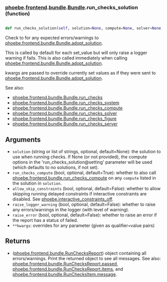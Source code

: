 ### [phoebe](phoebe.md).[frontend](phoebe.frontend.md).[bundle](phoebe.frontend.bundle.md).[Bundle](phoebe.frontend.bundle.Bundle.md).run_checks_solution (function)


```py

def run_checks_solution(self, solution=None, compute=None, solver=None, figure=None, raise_logger_warning=False, raise_error=False, **kwargs)

```



Check to for any expected errors/warnings to [phoebe.frontend.bundle.Bundle.adopt_solution](phoebe.frontend.bundle.Bundle.adopt_solution.md).

This is called by default for each set_value but will only raise a
logger warning if fails.  This is also called immediately when calling
[phoebe.frontend.bundle.Bundle.adopt_solution](phoebe.frontend.bundle.Bundle.adopt_solution.md).

kwargs are passed to override currently set values as if they were
sent to [phoebe.frontend.bundle.Bundle.adopt_solution](phoebe.frontend.bundle.Bundle.adopt_solution.md).

See also:
* [phoebe.frontend.bundle.Bundle.run_checks](phoebe.frontend.bundle.Bundle.run_checks.md)
* [phoebe.frontend.bundle.Bundle.run_checks_system](phoebe.frontend.bundle.Bundle.run_checks_system.md)
* [phoebe.frontend.bundle.Bundle.run_checks_compute](phoebe.frontend.bundle.Bundle.run_checks_compute.md)
* [phoebe.frontend.bundle.Bundle.run_checks_solver](phoebe.frontend.bundle.Bundle.run_checks_solver.md)
* [phoebe.frontend.bundle.Bundle.run_checks_figure](phoebe.frontend.bundle.Bundle.run_checks_figure.md)
* [phoebe.frontend.bundle.Bundle.run_checks_server](phoebe.frontend.bundle.Bundle.run_checks_server.md)

Arguments
-----------
* `solution` (string or list of strings, optional, default=None): the
    solution to use  when running checks.  If None (or not provided),
    the compute options in the 'run_checks_solution@setting' parameter
    will be used (which defaults to no solutions, if not set).
* `run_checks_compute` (bool, optional, default=True): whether to also
    call [phoebe.frontend.bundle.run_checks_compute](phoebe.frontend.bundle.run_checks_compute.md) on any `compute`
    listed in the solution in `solution`.
* `allow_skip_constraints` (bool, optional, default=False): whether
    to allow skipping running delayed constraints if interactive
    constraints are disabled.  See [phoebe.interactive_constraints_off](phoebe.interactive_constraints_off.md).
* `raise_logger_warning` (bool, optional, default=False): whether to
    raise any errors/warnings in the logger (with level of warning).
* `raise_error` (bool, optional, default=False): whether to raise an
    error if the report has a status of failed.
* `**kwargs`: overrides for any parameter (given as qualifier=value pairs)

Returns
----------
* ([phoebe.frontend.bundle.RunChecksReport](phoebe.frontend.bundle.RunChecksReport.md)) object containing all
    errors/warnings.  Print the returned object to see all messages.
    See also: [phoebe.frontend.bundle.RunChecksReport.passed](phoebe.frontend.bundle.RunChecksReport.passed.md),
     [phoebe.frontend.bundle.RunChecksReport.items](phoebe.frontend.bundle.RunChecksReport.items.md), and
     [phoebe.frontend.bundle.RunChecksItem.message](phoebe.frontend.bundle.RunChecksItem.message.md).

